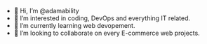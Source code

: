 - 👋 Hi, I’m @adamability
- 👀 I’m interested in coding, DevOps and everything IT related.
- 🌱 I’m currently learning web devopement.
- 💞️ I’m looking to collaborate on every E-commerce web projects.


<!---
adamability/adamability is a ✨ special ✨ repository because its `README.md` (this file) appears on your GitHub profile.
You can click the Preview link to take a look at your changes.
--->
